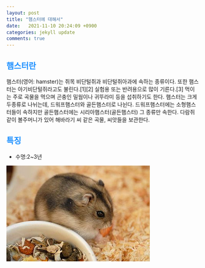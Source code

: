 ```yaml
---
layout: post
title: "햄스터에 대해서"
date:   2021-11-10 20:24:09 +0900
categories: jekyll update
comments: true  
---
```


## <font color='dodgerblue'> 햄스터란 </font>
햄스터(영어: hamster)는 쥐목 비단털쥐과 비단털쥐아과에 속하는 종류이다. 또한 햄스터는 아기비단털쥐라고도 불린다.[1][2] 실험용 또는 반려용으로 많이 기른다.[3] 먹이는 주로 곡물을 먹으며 곤충인 밀웜이나 귀뚜라미 등을 섭취하기도 한다. 햄스터는 크게 두종류로 나뉘는데, 드워프햄스터와 골든햄스터로 나뉜다. 드워프햄스터에는 소형햄스터들이 속하지만 골든햄스터에는 시리아햄스터(골든햄스터) 그 종류만 속한다. 다람쥐 같이 볼주머니가 있어 해바라기 씨 같은 곡물, 씨앗들을 보관한다.

## <font color='dodgerblue'> 특징 </font>
- 수명:2~3년


![햄스터](\assets\imge\375px-PhodopusSungorus_2.jpg)